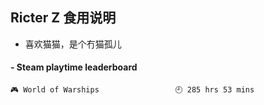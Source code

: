 ## Ricter Z 食用说明
- 喜欢猫猫，是个冇猫孤儿

<!-- steam-box start -->
#### - Steam playtime leaderboard
```text
🎮 World of Warships                 🕘 285 hrs 53 mins
```
<!-- Powered by https://github.com/YouEclipse/steam-box . -->
<!-- steam-box end -->
